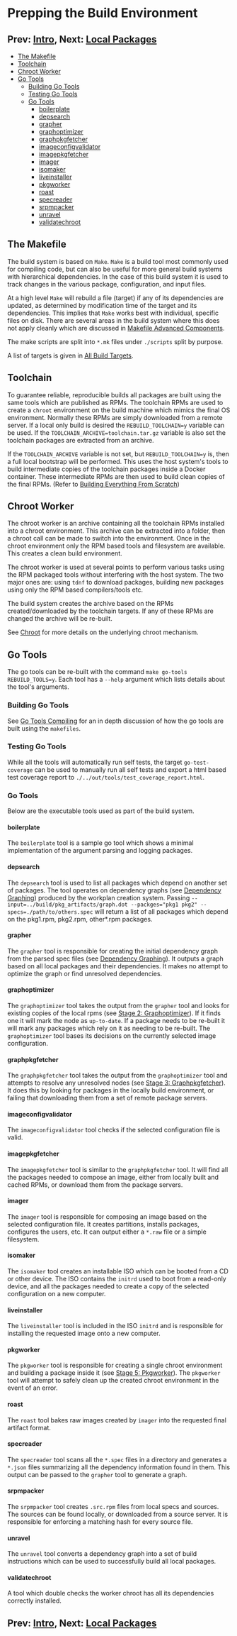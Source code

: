 Prepping the Build Environment
===
## Prev: [Intro](0_intro.md), Next: [Local Packages](2_local_packages.md)

- [The Makefile](#The-Makefile)
- [Toolchain](#Toolchain)
- [Chroot Worker](#Chroot-Worker)
- [Go Tools](#Go-Tools)
    - [Building Go Tools](#building-go-tools)
    - [Testing Go Tools](#testing-go-tools)
    - [Go Tools](#go-tools)
        - [boilerplate](#boilerplate)
        - [depsearch](#depsearch)
        - [grapher](#grapher)
        - [graphoptimizer](#graphoptimizer)
        - [graphpkgfetcher](#graphpkgfetcher)
        - [imageconfigvalidator](#imageconfigvalidator)
        - [imagepkgfetcher](#imagepkgfetcher)
        - [imager](#imager)
        - [isomaker](#isomaker)
        - [liveinstaller](#liveinstaller)
        - [pkgworker](#pkgworker)
        - [roast](#roast)
        - [specreader](#specreader)
        - [srpmpacker](#srpmpacker)
        - [unravel](#unravel)
        - [validatechroot](#validatechroot)

## The Makefile

The build system is based on `Make`. `Make` is a build tool most commonly used for compiling code, but can also be useful for more general build systems with hierarchical dependencies. In the case of this build system it is used to track changes in the various package, configuration, and input files.

At a high level `Make` will rebuild a file (target) if any of its dependencies are updated, as determined by modification time of the target and its dependencies. This implies that `Make` works best with individual, specific files on disk. There are several areas in the build system where this does not apply cleanly which are discussed in [Makefile Advanced Components](5_misc.md#makefile-advanced-components).

The make scripts are split into `*.mk` files under `./scripts` split by purpose.

A list of targets is given in [All Build Targets](../building/building.md#all-build-targets).

## Toolchain
To guarantee reliable, reproducible builds all packages are built using the same tools which are published as RPMs. The toolchain RPMs are used to create a `chroot` environment on the build machine which mimics the final OS environment. Normally these RPMs are simply downloaded from a remote server. If a local only build is desired the `REBUILD_TOOLCHAIN=y` variable can be used. If the `TOOLCHAIN_ARCHIVE=toolchain.tar.gz` variable is also set the toolchain packages are extracted from an archive.

If the `TOOLCHAIN_ARCHIVE` variable is not set, but `REBUILD_TOOLCHAIN=y` is, then a full local bootstrap will be performed. This uses the host system's tools to build intermediate copies of the toolchain packages inside a Docker container. These intermediate RPMs are then used to build clean copies of the final RPMs. (Refer to [Building Everything From Scratch](../building/building.md#building-everything-from-scratch))

## Chroot Worker
The chroot worker is an archive containing all the toolchain RPMs installed into a chroot environment. This archive can be extracted into a folder, then a chroot call can be made to switch into the environment. Once in the chroot environment only the RPM based tools and filesystem are available. This creates a clean build environment.

The chroot worker is used at several points to perform various tasks using the RPM packaged tools without interfering with the host system. The two major ones are: using `tdnf` to download packages, building new packages using only the RPM based compilers/tools etc.

The build system creates the archive based on the RPMs created/downloaded by the toolchain targets. If any of these RPMs are changed the archive will be re-built.

See [Chroot](5_misc.md#chroot) for more details on the underlying chroot mechanism.

## Go Tools
The go tools can be re-built with the command `make go-tools REBUILD_TOOLS=y`. Each tool has a `--help` argument which lists details about the tool's arguments.

### Building Go Tools
See [Go Tools Compiling](5_misc.md#Go-Tools-Compiling) for an in depth discussion of how the go tools are built using the `makefiles`.

### Testing Go Tools
While all the tools will automatically run self tests, the target `go-test-coverage` can be used to manually run all self tests and export a html based test coverage report to `./../out/tools/test_coverage_report.html`.

### Go Tools
Below are the executable tools used as part of the build system.

#### boilerplate
The `boilerplate` tool is a sample go tool which shows a minimal implementation of the argument parsing and logging packages.

#### depsearch
The `depsearch` tool is used to list all packages which depend on another set of packages. The tool operates on dependency graphs (see [Dependency Graphing](3_package_building.md#dependency-graphing)) produced by the workplan creation system. Passing `--input=../build/pkg_artifacts/graph.dot --packges="pkg1 pkg2" --specs=./path/to/others.spec` will return a list of all packages which depend on the pkg1.rpm, pkg2.rpm, other*.rpm packages.

#### grapher
The `grapher` tool is responsible for creating the initial dependency graph from the parsed spec files (see [Dependency Graphing](3_package_building.md#dependency-graphing)). It outputs a graph based on all local packages and their dependencies. It makes no attempt to optimize the graph or find unresolved dependencies.
#### graphoptimizer
The `graphoptimizer` tool takes the output from the `grapher` tool and looks for existing copies of the local rpms (see [Stage 2: Graphoptimizer](3_package_building.md#stage-2-graphoptimizer)). If it finds one it will mark the node as `up-to-date`. If a package needs to be re-built it will mark any packages which rely on it as needing to be re-built. The `graphoptimizer` tool bases its decisions on the currently selected image configuration.
#### graphpkgfetcher
The `graphpkgfetcher` tool takes the output from the `graphoptimizer` tool and attempts to resolve any unresolved nodes (see [Stage 3: Graphpkgfetcher](3_package_building.md#stage-3-graphpkgfetcher)). It does this by looking for packages in the locally build environment, or failing that downloading them from a set of remote package servers.
#### imageconfigvalidator
The `imageconfigvalidator` tool checks if the selected configuration file is valid.
#### imagepkgfetcher
The `imagepkgfetcher` tool is similar to the `graphpkgfetcher` tool. It will find all the packages needed to compose an image, either from locally built and cached RPMs, or download them from the package servers.
#### imager
The `imager` tool is responsible for composing an image based on the selected configuration file. It creates partitions, installs packages, configures the users, etc. It can output either a `*.raw` file or a simple filesystem.
#### isomaker
The `isomaker` tool creates an installable ISO which can be booted from a CD or other device. The ISO contains the `initrd` used to boot from a read-only device, and all the packages needed to create a copy of the selected configuration on a new computer.
#### liveinstaller
The `liveinstaller` tool is included in the ISO `initrd` and is responsible for installing the requested image onto a new computer.
#### pkgworker
The `pkgworker` tool is responsible for creating a single chroot environment and building a package inside it (see [Stage 5: Pkgworker](3_package_building.md#stage-5-pkgworker)). The `pkgworker` tool will attempt to safely clean up the created chroot environment in the event of an error.
#### roast
The `roast` tool bakes raw images created by `imager` into the requested final artifact format.
#### specreader
The `specreader` tool scans all the `*.spec` files in a directory and generates a `*.json` files summarizing all the dependency information found in them. This output can be passed to the `grapher` tool to generate a graph.
#### srpmpacker
The `srpmpacker` tool creates `.src.rpm` files from local specs and sources. The sources can be found locally, or downloaded from a source server. It is responsible for enforcing a matching hash for every source file.
#### unravel
The `unravel` tool converts a dependency graph into a set of build instructions which can be used to successfully build all local packages.
#### validatechroot
A tool which double checks the worker chroot has all its dependencies correctly installed.

## Prev: [Intro](0_intro.md), Next: [Local Packages](2_local_packages.md)